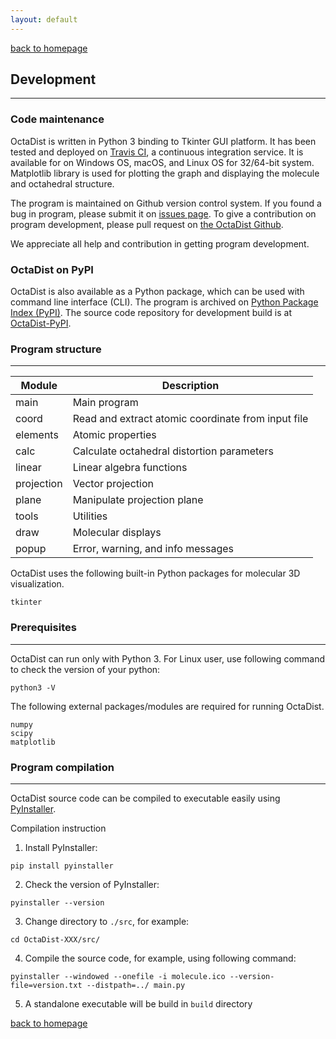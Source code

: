 ```yaml
---
layout: default
---
```

[back to homepage](./)

## Development
***

### Code maintenance

OctaDist is written in Python 3 binding to Tkinter GUI platform.
It has been tested and deployed on [Travis CI](https://travis-ci.org/), a continuous integration service. It is available for on Windows OS, macOS, and Linux OS for 32/64-bit system. 
Matplotlib library is used for plotting the graph and displaying the molecule and octahedral structure. <br/>

The program is maintained on Github version control system. If you found a bug in program, please submit it on [issues page](https://github.com/OctaDist/OctaDist/issues). 
To give a contribution on program development, please pull request on [the OctaDist Github](https://github.com/OctaDist/OctaDist). <br/>

We appreciate all help and contribution in getting program development.

### OctaDist on PyPI
OctaDist is also available as a Python package, which can be used with command line interface (CLI).
The program is archived on [Python Package Index (PyPI)](https://pypi.org/project/octadist/). 
The source code repository for development build is at [OctaDist-PyPI](https://github.com/OctaDist/OctaDist-PyPI). 

### Program structure
***

| Module | Description |
| ------ | ----------- |
| main   | Main program |
| coord | Read and extract atomic coordinate from input file |
| elements | Atomic properties |
| calc | Calculate octahedral distortion parameters |
| linear | Linear algebra functions |
| projection | Vector projection |
| plane | Manipulate projection plane |
| tools | Utilities |
| draw | Molecular displays |
| popup | Error, warning, and info messages |

OctaDist uses the following built-in Python packages for molecular 3D visualization.
```
tkinter
```

### Prerequisites
***

OctaDist can run only with Python 3. For Linux user, use following command to check the version of your python:
```
python3 -V
```
The following external packages/modules are required for running OctaDist.
```
numpy
scipy
matplotlib
```

### Program compilation
***

OctaDist source code can be compiled to executable easily using [PyInstaller](https://www.pyinstaller.org/).

Compilation instruction

1. Install PyInstaller:
```
pip install pyinstaller
```
2. Check the version of PyInstaller:
```
pyinstaller --version
```
3. Change directory to `./src`, for example:
```
cd OctaDist-XXX/src/
```
4. Compile the source code, for example, using following command:
```
pyinstaller --windowed --onefile -i molecule.ico --version-file=version.txt --distpath=../ main.py
```
5. A standalone executable will be build in `build` directory

[back to homepage](./)
